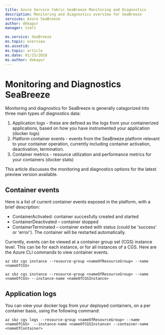 ```yaml
---
title: Azure Service fabric SeaBreeze Monitoring and Diagnostics
description: Monitoring and diagnostics overview for SeaBreeze
services: Azure SeaBreeze
author: dkkapur
manager: timlt

ms.service: SeaBreeze
ms.topic: overview
ms.assetid:
ms.topic: article
ms.date: 01/25/2018
ms.author: dekapur
---
```


# Monitoring and Diagnostics SeaBreeze 

Monitoring and diagnostics for SeaBreeze is generally catagorized into three main types of diagnostics data:

1. Application logs - these are defined as the logs from your containerized applications, based on how you have instrumented your application (docker logs)
2. Platform container events - events from the SeaBreeze platform relevant to your container operation, currently including container activation, deactivation, termination.
3. Container metrics - resource utilization and performance metrics for your containers (docker stats)

This article discusses the monitoring and diagnostics options for the latest preview version available.

## Container events

Here is a list of current container events exposed in the platform, with a brief description: 

* ContainerActivated: container succesfully created and started
* ContainerDeactivated – container stopped
* ContainerTerminated – container exited with status (could be 'success' or 'error'). The container will be restarted automatically. 

Currently, events can be viewed at a container group set (CGS) instance level. This can be for each instance, or for all instances of a CGS. Here are the Azure CLI commands to view container events. 

```cli
az sbz cgs instance --resource-group <nameOfResourceGroup> --name <nameOfCGS>
```

```cli
az sbz cgs instance --resource-group <nameOfResourceGroup> --name <nameOfCGS> --instance-name <nameOfCGSInstance>
```

## Application logs

You can view your docker logs from your deployed containers, on a per container basis, using the following command:

```cli
az sbz cgs logs --resource-group <nameOfResourceGroup> --name <nameOfCGS>  --instance-name <nameOfCGSInstance> --container-name <nameOfContainer>
```
